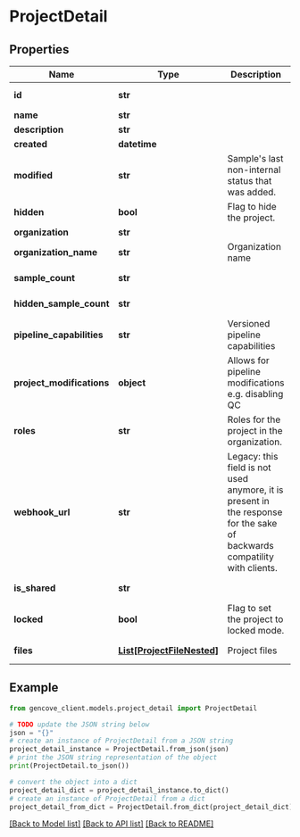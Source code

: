 # ProjectDetail


## Properties

Name | Type | Description | Notes
------------ | ------------- | ------------- | -------------
**id** | **str** |  | [optional] [readonly]
**name** | **str** |  |
**description** | **str** |  | [optional]
**created** | **datetime** |  | [optional]
**modified** | **str** | Sample&#39;s last non-internal status that was added. | [optional] [readonly]
**hidden** | **bool** | Flag to hide the project. | [optional]
**organization** | **str** |  |
**organization_name** | **str** | Organization name | [optional] [readonly]
**sample_count** | **str** |  | [optional] [readonly]
**hidden_sample_count** | **str** |  | [optional] [readonly]
**pipeline_capabilities** | **str** | Versioned pipeline capabilities |
**project_modifications** | **object** | Allows for pipeline modifications e.g. disabling QC | [optional]
**roles** | **str** | Roles for the project in the organization. | [optional] [readonly]
**webhook_url** | **str** | Legacy: this field is not used anymore, it is present in the response for the sake of backwards compatility with clients. | [optional] [readonly]
**is_shared** | **str** |  | [optional] [readonly]
**locked** | **bool** | Flag to set the project to locked mode. | [optional]
**files** | [**List[ProjectFileNested]**](ProjectFileNested.md) | Project files | [optional] [readonly]

## Example

```python
from gencove_client.models.project_detail import ProjectDetail

# TODO update the JSON string below
json = "{}"
# create an instance of ProjectDetail from a JSON string
project_detail_instance = ProjectDetail.from_json(json)
# print the JSON string representation of the object
print(ProjectDetail.to_json())

# convert the object into a dict
project_detail_dict = project_detail_instance.to_dict()
# create an instance of ProjectDetail from a dict
project_detail_from_dict = ProjectDetail.from_dict(project_detail_dict)
```
[[Back to Model list]](../README.md#documentation-for-models) [[Back to API list]](../README.md#documentation-for-api-endpoints) [[Back to README]](../README.md)
